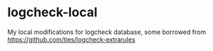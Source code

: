 # logcheck-local
My local modifications for logcheck database, some borrowed from 
https://github.com/ties/logcheck-extrarules
